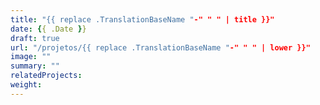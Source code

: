 ```yaml
---
title: "{{ replace .TranslationBaseName "-" " " | title }}"
date: {{ .Date }}
draft: true
url: "/projetos/{{ replace .TranslationBaseName "-" " " | lower }}"
image: ""
summary: ""
relatedProjects:
weight:
---
```

